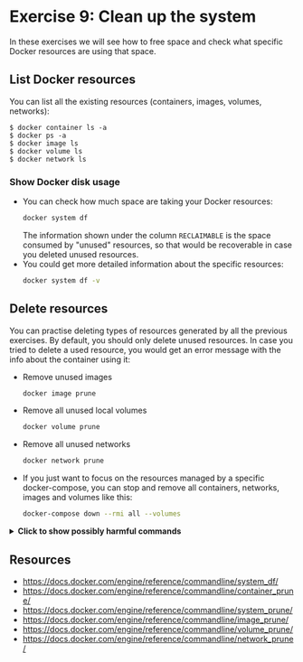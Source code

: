 # Exercise 9: Clean up the system

In these exercises we will see how to free space and check what specific Docker resources are using that space.

## List Docker resources

You can list all the existing resources (containers, images, volumes, networks):

```console
$ docker container ls -a
$ docker ps -a
$ docker image ls
$ docker volume ls
$ docker network ls
```

### Show Docker disk usage

- You can check how much space are taking your Docker resources:
  ```bash
  docker system df
  ```
  The information shown under the column `RECLAIMABLE` is the space consumed by "unused" resources, so that would be recoverable in case you deleted unused resources.
- You could get more detailed information about the specific resources:
  ```bash
  docker system df -v
  ```

## Delete resources

You can practise deleting types of resources generated by all the previous exercises. By default, you should only delete unused resources. In case you tried to delete a used resource, you would get an error message with the info about the container using it:

- Remove unused images
  ```bash
  docker image prune
  ```
- Remove all unused local volumes
  ```bash
  docker volume prune
  ```
- Remove all unused networks
  ```bash
  docker network prune
  ```
- If you just want to focus on the resources managed by a specific docker-compose, you can stop and remove all containers, networks, images and volumes like this:
  ```bash
  docker-compose down --rmi all --volumes
  ```
  
<details>
<summary><b>Click to show possibly harmful commands</b></summary>

> **Warning!** these commands will delete stopped containers, if you have containers that you don't want to delete, don't try these.


- Remove all stopped containers
  ```bash
  docker container prune
  ```
- Remove all unused data (i.e. all unused containers, networks, images and optionally, volumes)
  ```bash
  docker system prune -a
  ```
</details>

## Resources

- https://docs.docker.com/engine/reference/commandline/system_df/
- https://docs.docker.com/engine/reference/commandline/container_prune/
- https://docs.docker.com/engine/reference/commandline/system_prune/
- https://docs.docker.com/engine/reference/commandline/image_prune/
- https://docs.docker.com/engine/reference/commandline/volume_prune/
- https://docs.docker.com/engine/reference/commandline/network_prune/
